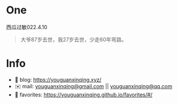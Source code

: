 
# One 
 
  
西瓜过敏022.4.10 
 
>大爷87岁去世，我27岁去世，少走60年弯路。        
 

# Info

- 📝 blog: https://youguanxinqing.xyz/
- ✉️  mail: youguanxinqing@gmail.com || youguanxinqing@qq.com
- 📙 favorites: https://youguanxinqing.github.io/favorites/#/
